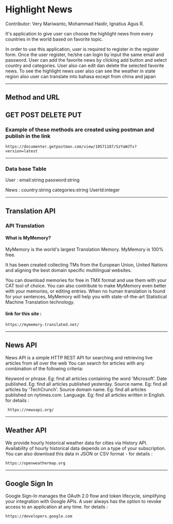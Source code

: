 # Highlight News

Contributor: Very Mariwanto, Mohammad Haidir, Ignatius Agus R.


It's application to give user can choose the highlight news from every countries in the world based on favorite topic.

In order to use this application, user is required to register in the register form.
Once the user register, he/she can login by input the same email and password.
User can add the favorite news by clicking add button and select country and categories.
User also can edit dan delete the selected favorite news.
To see the highlight news user also can see the weather in state region also user can translate into bahasa except from china and japan

----------------------------------------------------------------------------------------
## Method and URL

## GET POST DELETE PUT
### Example of these methods are created using postman and publish in the link
````
https://documenter.getpostman.com/view/10571187/SzYaWJTx?version=latest
````

----------------------------------------------------------------------------------------
### Data base Table
User : 
  email:string
  password:string

News :
  country:string
  categories:string
  UserId:integer
  
------------------------------------------------------------------------------------------

## Translation API

### API Translation

#### What is MyMemory?
MyMemory is the world's largest Translation Memory. MyMemory is 100% free.

It has been created collecting TMs from the European Union, United Nations and aligning the best domain specific multilingual websites.

You can download memories for free in TMX format and use them with your CAT tool of choice. You can also contribute to make MyMemory even better with your memories, or editing entries. When no human translation is found for your sentences, MyMemory will help you with state-of-the-art Statistical Machine Translation technology.

#### link for this site :
````
https://mymemory.translated.net/
````
----------------------------------------------------------------------------------------------

## News API

News API is a simple HTTP REST API for searching and retrieving live articles from all over the web
You can search for articles with any combination of the following criteria:

Keyword or phrase. Eg: find all articles containing the word 'Microsoft'.
Date published. Eg: find all articles published yesterday.
Source name. Eg: find all articles by 'TechCrunch'.
Source domain name. Eg: find all articles published on nytimes.com.
Language. Eg: find all articles written in English.
for details :
````
 https://newsapi.org/
````
------------------------------------------------------------------------------------------------

## Weather API

We provide hourly historical weather data for cities via History API. Availability of hourly historical data depends on a type of your subscription.
You can also download this data in JSON or CSV format - 
for details : 
````
https://openweathermap.org
````

-------------------------------------------------------------------------------------------------

## Google Sign In

Google Sign-In manages the OAuth 2.0 flow and token lifecycle, simplifying your integration with Google APIs. A user always has the option to revoke access to an application at any time.
for details : 
````
https://developers.google.com
````
